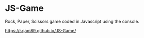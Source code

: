 # JS-Game

Rock, Paper, Scissors game coded in Javascript using the console.

https://srjam89.github.io/JS-Game/
